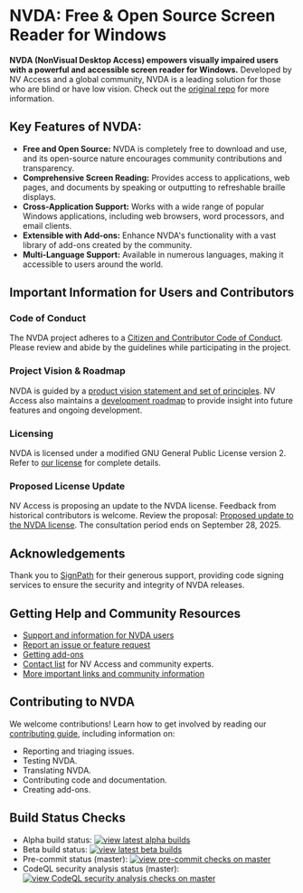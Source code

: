 # NVDA: Free & Open Source Screen Reader for Windows

**NVDA (NonVisual Desktop Access) empowers visually impaired users with a powerful and accessible screen reader for Windows.** Developed by NV Access and a global community, NVDA is a leading solution for those who are blind or have low vision. Check out the [original repo](https://github.com/nvaccess/nvda) for more information.

## Key Features of NVDA:

*   **Free and Open Source:** NVDA is completely free to download and use, and its open-source nature encourages community contributions and transparency.
*   **Comprehensive Screen Reading:** Provides access to applications, web pages, and documents by speaking or outputting to refreshable braille displays.
*   **Cross-Application Support:** Works with a wide range of popular Windows applications, including web browsers, word processors, and email clients.
*   **Extensible with Add-ons:** Enhance NVDA's functionality with a vast library of add-ons created by the community.
*   **Multi-Language Support:** Available in numerous languages, making it accessible to users around the world.

## Important Information for Users and Contributors

### Code of Conduct

The NVDA project adheres to a [Citizen and Contributor Code of Conduct](CODE_OF_CONDUCT.md). Please review and abide by the guidelines while participating in the project.

### Project Vision & Roadmap

NVDA is guided by a [product vision statement and set of principles](./projectDocs/product_vision.md). NV Access also maintains a [development roadmap](https://www.nvaccess.org/post/nvda-roadmap/) to provide insight into future features and ongoing development.

### Licensing

NVDA is licensed under a modified GNU General Public License version 2.  Refer to [our license](./copying.txt) for complete details.

### Proposed License Update

NV Access is proposing an update to the NVDA license.  Feedback from historical contributors is welcome.  Review the proposal: [Proposed update to the NVDA license](https://github.com/nvaccess/nvda/discussions/18574).  The consultation period ends on September 28, 2025.

## Acknowledgements

Thank you to [SignPath](https://www.signpath.io/) for their generous support, providing code signing services to ensure the security and integrity of NVDA releases.

## Getting Help and Community Resources

*   [Support and information for NVDA users](https://www.nvaccess.org/get-help/)
*   [Report an issue or feature request](./projectDocs/issues/readme.md)
*   [Getting add-ons](https://download.nvaccess.org/documentation/userGuide.html#AddonsManager)
*   [Contact list](./projectDocs/community/expertsList.md) for NV Access and community experts.
*   [More important links and community information](./projectDocs/community/readme.md)

## Contributing to NVDA

We welcome contributions! Learn how to get involved by reading our [contributing guide](./.github/CONTRIBUTING.md), including information on:

*   Reporting and triaging issues.
*   Testing NVDA.
*   Translating NVDA.
*   Contributing code and documentation.
*   Creating add-ons.

## Build Status Checks

*   Alpha build status: [![view latest alpha builds](https://github.com/nvaccess/nvda/actions/workflows/testAndPublish.yml/badge.svg?branch=master)](https://github.com/nvaccess/nvda/actions/workflows/testAndPublish.yml?query=branch%3Amaster+event%3Apush)
*   Beta build status: [![view latest beta builds](https://github.com/nvaccess/nvda/actions/workflows/testAndPublish.yml/badge.svg?branch=beta)](https://github.com/nvaccess/nvda/actions/workflows/testAndPublish.yml?query=branch%3Abeta+event%3Apush)
*   Pre-commit status (master): [![view pre-commit checks on master](https://results.pre-commit.ci/badge/github/nvaccess/nvda/master.svg)](https://results.pre-commit.ci/latest/github/nvaccess/nvda/master)
*   CodeQL security analysis status (master): [![view CodeQL security analysis checks on master](https://github.com/nvaccess/nvda/actions/workflows/github-code-scanning/codeql/badge.svg?branch=master)](https://github.com/nvaccess/nvda/actions/workflows/github-code-scanning/codeql?query=branch%3Amaster)